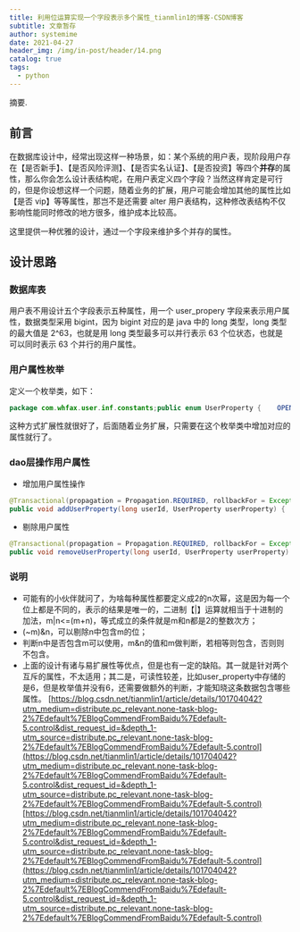 ```yaml
---
title: 利用位运算实现一个字段表示多个属性_tianmlin1的博客-CSDN博客
subtitle: 文章暂存
author: systemime
date: 2021-04-27
header_img: /img/in-post/header/14.png
catalog: true
tags:
  - python
---
```

摘要.

<!-- more -->
## 前言

在数据库设计中，经常出现这样一种场景，如：某个系统的用户表，现阶段用户存在【是否新手】、【是否风险评测】、【是否实名认证】、【是否投资】等四个**并存**的属性，那么你会怎么设计表结构呢，在用户表定义四个字段？当然这样肯定是可行的，但是你设想这样一个问题，随着业务的扩展，用户可能会增加其他的属性比如【是否 vip】等等属性，那岂不是还需要 alter 用户表结构，这种修改表结构不仅影响性能同时修改的地方很多，维护成本比较高。

这里提供一种优雅的设计，通过一个字段来维护多个并存的属性。

## 设计思路

### 数据库表

用户表不用设计五个字段表示五种属性，用一个 user_propery 字段来表示用户属性，数据类型采用 bigint，因为 bigint 对应的是 java 中的 long 类型，long 类型的最大值是 2^63，也就是用 long 类型最多可以并行表示 63 个位状态，也就是可以同时表示 63 个并行的用户属性。

### 用户属性枚举

定义一个枚举类，如下：

```java
package com.whfax.user.inf.constants;public enum UserProperty {    OPEN_ACCOUNT_FLAG(1, "1-开户成功"),    FDD_FLAG(1 << 1, " 2-法大大签约成功"),    RISK_FLAG(1 << 2, "4-风险测评成功"),    NEW_FLAG(1 << 3, "8-新手");    UserProperty(long value, String desc) {public static String getDesc(long value) {for (UserProperty property : UserProperty.values()) {if (property.value == value) {public static boolean isOpenAccountFlag(long flag) {return (flag & OPEN_ACCOUNT_FLAG.value) == OPEN_ACCOUNT_FLAG.value;public static boolean isFddFlag(long flag) {return (flag & FDD_FLAG.value) == FDD_FLAG.value;public static boolean isRiskFlag(long flag) {return (flag & RISK_FLAG.value) == RISK_FLAG.value;public static boolean isNewFlag(long flag) {return (flag & NEW_FLAG.value) == NEW_FLAG.value;
```

这种方式扩展性就很好了，后面随着业务扩展，只需要在这个枚举类中增加对应的属性就行了。

### dao层操作用户属性

*   增加用户属性操作

```java
@Transactional(propagation = Propagation.REQUIRED, rollbackFor = Exception.class)
public void addUserProperty(long userId, UserProperty userProperty) {        log.info("addUserProperty enter,userId:{}--userProperty:{}", userId, userProperty);        String update = "update " + TableNameContants.TABLE_USER                        + " set user_property=(user_property|?) ,update_time=now() where id=?";        List<Object> para = new ArrayList();        para.add(userProperty.value);        log.info("update:{}--para:{}", update, para.toArray());        mainDao.update(update, para.toArray());
```

*   剔除用户属性

```java
@Transactional(propagation = Propagation.REQUIRED, rollbackFor = Exception.class)
public void removeUserProperty(long userId, UserProperty userProperty) {        log.info("removeUserProperty enter,userId:{}--userProperty:{}", userId, userProperty);        List<Object> para = new ArrayList();        String update = "update " + TableNameContants.TABLE_USER                        + " set user_property=(user_property&(~?)) ,update_time=now() where id=?";        para.add(userProperty.value);        log.info("update:{}--para:{}", update, para.toArray());        mainDao.update(update, para.toArray());
```

### 说明

*   可能有的小伙伴就问了，为啥每种属性都要定义成2的n次幂，这是因为每一个位上都是不同的，表示的结果是唯一的，二进制【|】运算就相当于十进制的加法，m|n<=(m+n)，等式成立的条件就是m和n都是2的整数次方；
*   (~m)&n，可以剔除n中包含m的位；
*   判断n中是否包含m可以使用，m&n的值和m做判断，若相等则包含，否则则不包含。
*   上面的设计有诸与易扩展性等优点，但是也有一定的缺陷。其一就是针对两个互斥的属性，不太适用；其二是，可读性较差，比如user\_property中存储的是6，但是枚举值并没有6，还需要做额外的判断，才能知晓这条数据包含哪些属性。 
 [https://blog.csdn.net/tianmlin1/article/details/101704042?utm_medium=distribute.pc_relevant.none-task-blog-2%7Edefault%7EBlogCommendFromBaidu%7Edefault-5.control&dist_request_id=&depth_1-utm_source=distribute.pc_relevant.none-task-blog-2%7Edefault%7EBlogCommendFromBaidu%7Edefault-5.control](https://blog.csdn.net/tianmlin1/article/details/101704042?utm_medium=distribute.pc_relevant.none-task-blog-2%7Edefault%7EBlogCommendFromBaidu%7Edefault-5.control&dist_request_id=&depth_1-utm_source=distribute.pc_relevant.none-task-blog-2%7Edefault%7EBlogCommendFromBaidu%7Edefault-5.control) 
 [https://blog.csdn.net/tianmlin1/article/details/101704042?utm_medium=distribute.pc_relevant.none-task-blog-2%7Edefault%7EBlogCommendFromBaidu%7Edefault-5.control&dist_request_id=&depth_1-utm_source=distribute.pc_relevant.none-task-blog-2%7Edefault%7EBlogCommendFromBaidu%7Edefault-5.control](https://blog.csdn.net/tianmlin1/article/details/101704042?utm_medium=distribute.pc_relevant.none-task-blog-2%7Edefault%7EBlogCommendFromBaidu%7Edefault-5.control&dist_request_id=&depth_1-utm_source=distribute.pc_relevant.none-task-blog-2%7Edefault%7EBlogCommendFromBaidu%7Edefault-5.control)
````
